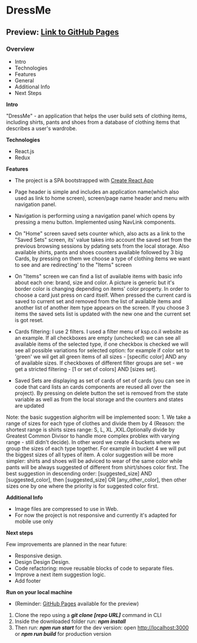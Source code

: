 # DressMe

## Preview: [Link to GitHub Pages][gitpages]

### Overview

- Intro
- Technologies
- Features
- General
- Additional Info
- Next Steps

**Intro**

"DressMe" - an application that helps the user build sets of clothing items, including shirts, pants and shoes from a database of clothing items that describes a user's wardrobe.

**Technologies**

- React.js
- Redux

**Features**

- The project is a SPA bootstrapped with [Create React App][cra]
- Page header is simple and includes an application name(which also used as link to home screen), screen/page name header and menu with navigation panel.
- Navigation is performing using a navigation panel which opens by pressing a menu button. Implemented using NavLink components.

- On "Home" screen saved sets counter which, also acts as a link to the "Saved Sets" screen, its' value takes into account the saved set from the previous browsing sessions by pdating sets from the local storage. Also available shirts, pants and shoes counters available followed by 3 big Cards, by pressing on them we choose a type of clothing items we want to see and are redirecting' to the "Items" screen

- On "Items" screen we can find a list of available items with basic info about each one: brand, size and color. A picture is generic but it's border color is changing depending on items' color property. In order to choose a card just press on card itself. When pressed the current card is saved to current set and removed from the list of available items and another list of another item type appears on the screen. If you choose 3 items the saved sets list is updated with the new one and the current set is got reset.
- Cards filtering: I use 2 filters. I used a filter menu of ksp.co.il website as an example. If all checkboxes are empty (unchecked) we can see all available items of the selected type, if one checkbox is checked we will see all possible variations for selected option: for example if color set to 'green' we wil get all green items of all sizes - [specific color] AND any of available sizes. If checkboxes of different filter groups are set - we get a stricted filtering - [1 or set of colors] AND [sizes set].

- Saved Sets are displaying as set of cards of set of cards (you can see in code that card lists an cards components are reused all over the project). By pressing on delete button the set is removed from the state variable as well as from the local storage and the counters and states are updated

Note: the basic suggestion alghoritm will be implemented soon: 1. We take a range of sizes for each type of clothes and divide them by 4 (Reason: the shortest range is shirts sizes range: S, L, XL ,XXL.Optionally divide by Greatest Common Divisor to handle more complex problex with varying range - still didn't decide). In other word we create 4 buckets where we group the sizes of each type together. For example in bucket 4 we will put the biggest sizes of all types of item.
A color suggestion will be more simpler: shirts and shoes will be adviced to wear of the same color while pants will be always suggested of different from shirt/shoes color first.
The best suggestion in descending order: [suggested_size] AND [suggested_color], then [suggested_size] OR [any_other_color], then other sizes one by one where the priority is for suggested color first.

**Additional Info**

- Image files are compressed to use in Web.
- For now the project is not responsive and currently it's adapted for mobile use only

**Next steps**

Few improvements are planned in the near future:

- Responsive design.
- Design Design Design.
- Code refactoring: move reusable blocks of code to separate files.
- Improve a next item suggestion logic.
- Add footer

**Run on your local machine**

- (Reminder: [GitHub Pages][gitpages] available for the preview)

1. Clone the repo using a **_git clone [repo URL]_** command in CLI
2. Inside the downloaded folder run: **_npm install_**
3. Then run: **_npm run start_** for the dev version: open [http://localhost:3000][localhost] or **_npm run build_** for production version

[gitpages]: https://sashadar.github.io/dress-me/
[cra]: https://github.com/facebook/create-react-app
[localhost]: http://localhost:3000
